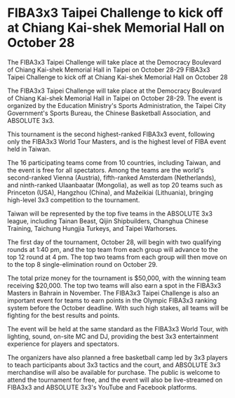 # FIBA3x3 Taipei Challenge to kick off at Chiang Kai-shek Memorial Hall on October 28

The FIBA3x3 Taipei Challenge will take place at the Democracy Boulevard of Chiang Kai-shek Memorial Hall in Taipei on October 28-29 
 FIBA3x3 Taipei Challenge to kick off at Chiang Kai-shek Memorial Hall on October 28

The FIBA3x3 Taipei Challenge will take place at the Democracy Boulevard of Chiang Kai-shek Memorial Hall in Taipei on October 28-29. The event is organized by the Education Ministry's Sports Administration, the Taipei City Government's Sports Bureau, the Chinese Basketball Association, and ABSOLUTE 3x3.

This tournament is the second highest-ranked FIBA3x3 event, following only the FIBA3x3 World Tour Masters, and is the highest level of FIBA event held in Taiwan.

The 16 participating teams come from 10 countries, including Taiwan, and the event is free for all spectators. Among the teams are the world's second-ranked Vienna (Austria), fifth-ranked Amsterdam (Netherlands), and ninth-ranked Ulaanbaatar (Mongolia), as well as top 20 teams such as Princeton (USA), Hangzhou (China), and Mažeikiai (Lithuania), bringing high-level 3x3 competition to the tournament.

Taiwan will be represented by the top five teams in the ABSOLUTE 3x3 league, including Tainan Beast, Qijin Shipbuilders, Changhua Chinese Training, Taichung Hungjia Turkeys, and Taipei Warhorses.

The first day of the tournament, October 28, will begin with two qualifying rounds at 1:40 pm, and the top team from each group will advance to the top 12 round at 4 pm. The top two teams from each group will then move on to the top 8 single-elimination round on October 29.

The total prize money for the tournament is $50,000, with the winning team receiving $20,000. The top two teams will also earn a spot in the FIBA3x3 Masters in Bahrain in November. The FIBA3x3 Taipei Challenge is also an important event for teams to earn points in the Olympic FIBA3x3 ranking system before the October deadline. With such high stakes, all teams will be fighting for the best results and points.

The event will be held at the same standard as the FIBA3x3 World Tour, with lighting, sound, on-site MC and DJ, providing the best 3x3 entertainment experience for players and spectators.

The organizers have also planned a free basketball camp led by 3x3 players to teach participants about 3x3 tactics and the court, and ABSOLUTE 3x3 merchandise will also be available for purchase. The public is welcome to attend the tournament for free, and the event will also be live-streamed on FIBA3x3 and ABSOLUTE 3x3's YouTube and Facebook platforms.